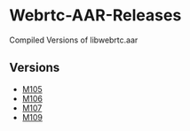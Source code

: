 # Webrtc-AAR-Releases
Compiled Versions of libwebrtc.aar

## Versions

 - [M105](https://github.com/AhmedHumk/Webrtc-AAr-Build-Releases/releases/download/V105/libwebrtc-m105.aar)
 - [M106](https://github.com/AhmedHumk/Webrtc-AAr-Build-Releases/releases/download/V106/libwebrtc-m106.aar)
 - [M107](https://github.com/AhmedHumk/Webrtc-AAr-Build-Releases/releases/download/V107/libwebrtc-m107.aar)
 - [M109](https://github.com/AhmedHumk/Webrtc-AAR-Releases/releases/download/M109/libwebrtc-m109.aar)
